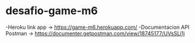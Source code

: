 # desafio-game-m6
-Heroku link app → https://game-m6.herokuapp.com/
-Documentacion API Postman → https://documenter.getpostman.com/view/18745177/UVsSLi1j
